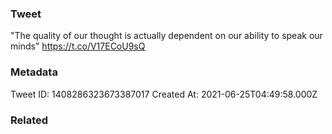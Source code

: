 ### Tweet
"The quality of our thought is actually dependent on our ability to speak our minds" https://t.co/V17ECoU9sQ

### Metadata
Tweet ID: 1408286323673387017
Created At: 2021-06-25T04:49:58.000Z

### Related

